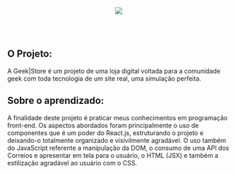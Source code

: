 <p align="center">
<img src="https://user-images.githubusercontent.com/60788150/88100410-e102f880-cb72-11ea-9eed-3fd486684314.PNG">
</p>


<br/>
<br/>


<h2>
O Projeto:
</h2>
<p>
A Geek|Store é um projeto de uma loja digital voltada para a comunidade geek com toda tecnologia de um site real, uma simulação perfeita.
</p>

<h2>Sobre o aprendizado:</h2>
<p>
A finalidade deste projeto é praticar meus conhecimentos em programação front-end. Os aspectos abordados foram principalmente o uso de componentes que é um poder do React.js, estruturando o projeto e deixando-o totalmente organizado e visivilmente agradável. O uso também do
JavaScript referente a manipulação da DOM, o consumo de uma API dos Correios e apresentar em tela para o usuário, o HTML (JSX) e também a estilização agradável ao usuário com o CSS.
</p>
